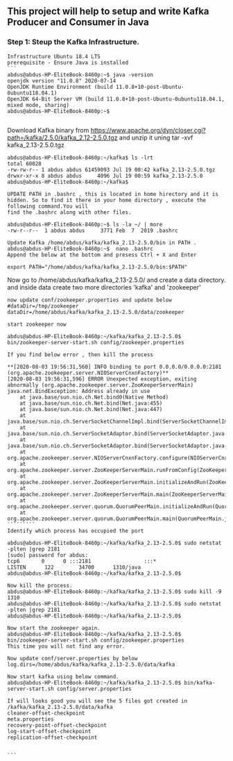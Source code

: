 ## This project will help to setup and write Kafka Producer and Consumer in Java
### Step 1: Steup the Kafka Infrastructure.
    Infrastructure Ubuntu 18.4 LTS 
    prerequisite - Ensure Java is installed
    ```
    abdus@abdus-HP-EliteBook-8460p:~$ java -version
    openjdk version "11.0.8" 2020-07-14
    OpenJDK Runtime Environment (build 11.0.8+10-post-Ubuntu-0ubuntu118.04.1)
    OpenJDK 64-Bit Server VM (build 11.0.8+10-post-Ubuntu-0ubuntu118.04.1, mixed mode, sharing)
    abdus@abdus-HP-EliteBook-8460p:~$ 
  ```
  ```
  Download Kafka binary from https://www.apache.org/dyn/closer.cgi?path=/kafka/2.5.0/kafka_2.12-2.5.0.tgz and unzip it uning
  tar -xvf kafka_2.13-2.5.0.tgz
  
    abdus@abdus-HP-EliteBook-8460p:~/kafka$ ls -lrt
    total 60028
    -rw-rw-r-- 1 abdus abdus 61459093 Jul 19 00:42 kafka_2.13-2.5.0.tgz
    drwxr-xr-x 8 abdus abdus     4096 Jul 19 00:59 kafka_2.13-2.5.0
    abdus@abdus-HP-EliteBook-8460p:~/kafka$ 

  
  ```
  UPDATE PATH in .bashrc , this is located in home hirectory and it is hidden. So to find it there in your home directory , execute the following command.You will 
  find the .bashrc along with other files.
  
  abdus@abdus-HP-EliteBook-8460p:~$ ls -la ~/ | more
-rw-r--r--  1 abdus abdus     3771 Feb  7  2019 .bashrc

 Update Kafka /home/abdus/kafka/kafka_2.13-2.5.0/bin in PATH .
 abdus@abdus-HP-EliteBook-8460p:~$  nano .bashrc 
  Append the below at the bottom and presess Ctrl + X and Enter

export PATH="/home/abdus/kafka/kafka_2.13-2.5.0/bin:$PATH"
```````
Now go to /home/abdus/kafka/kafka_2.13-2.5.0/ and create a data directory.
and inside data create two more directories 'kafka' and  'zookeeper'
``````````
now update conf/zookeeper.properties and update below 
#dataDir=/tmp/zookeeper
dataDir=/home/abdus/kafka/kafka_2.13-2.5.0/data/zookeeper

start zookeeper now 

abdus@abdus-HP-EliteBook-8460p:~/kafka/kafka_2.13-2.5.0$ bin/zookeeper-server-start.sh config/zookeeper.properties 

If you find below error , then kill the process

**[2020-08-03 19:56:31,560] INFO binding to port 0.0.0.0/0.0.0.0:2181 (org.apache.zookeeper.server.NIOServerCnxnFactory)**
[2020-08-03 19:56:31,596] ERROR Unexpected exception, exiting abnormally (org.apache.zookeeper.server.ZooKeeperServerMain)
java.net.BindException: Address already in use
	at java.base/sun.nio.ch.Net.bind0(Native Method)
	at java.base/sun.nio.ch.Net.bind(Net.java:455)
	at java.base/sun.nio.ch.Net.bind(Net.java:447)
	at java.base/sun.nio.ch.ServerSocketChannelImpl.bind(ServerSocketChannelImpl.java:227)
	at java.base/sun.nio.ch.ServerSocketAdaptor.bind(ServerSocketAdaptor.java:80)
	at java.base/sun.nio.ch.ServerSocketAdaptor.bind(ServerSocketAdaptor.java:73)
	at org.apache.zookeeper.server.NIOServerCnxnFactory.configure(NIOServerCnxnFactory.java:687)
	at org.apache.zookeeper.server.ZooKeeperServerMain.runFromConfig(ZooKeeperServerMain.java:143)
	at org.apache.zookeeper.server.ZooKeeperServerMain.initializeAndRun(ZooKeeperServerMain.java:106)
	at org.apache.zookeeper.server.ZooKeeperServerMain.main(ZooKeeperServerMain.java:64)
	at org.apache.zookeeper.server.quorum.QuorumPeerMain.initializeAndRun(QuorumPeerMain.java:128)
	at org.apache.zookeeper.server.quorum.QuorumPeerMain.main(QuorumPeerMain.java:82)
`````````
Identify which process has occupied the port

abdus@abdus-HP-EliteBook-8460p:~/kafka/kafka_2.13-2.5.0$ sudo netstat -plten |grep 2181
[sudo] password for abdus: 
tcp6       0      0 :::2181                 :::*                    LISTEN      122        34700      1310/java           
abdus@abdus-HP-EliteBook-8460p:~/kafka/kafka_2.13-2.5.0$ 

Now kill the process.
abdus@abdus-HP-EliteBook-8460p:~/kafka/kafka_2.13-2.5.0$ sudo kill -9 1310
abdus@abdus-HP-EliteBook-8460p:~/kafka/kafka_2.13-2.5.0$ sudo netstat -plten |grep 2181
abdus@abdus-HP-EliteBook-8460p:~/kafka/kafka_2.13-2.5.0$ 

Now start the zookeeper again.
abdus@abdus-HP-EliteBook-8460p:~/kafka/kafka_2.13-2.5.0$ bin/zookeeper-server-start.sh config/zookeeper.properties
This time you will not find any error.

Now update conf/server.properties by below 
log.dirs=/home/abdus/kafka/kafka_2.13-2.5.0/data/kafka

Now start kafka using below command.
abdus@abdus-HP-EliteBook-8460p:~/kafka/kafka_2.13-2.5.0$ bin/kafka-server-start.sh config/server.properties

If will looks good you will see the 5 files got created in /kafka/kafka_2.13-2.5.0/data/kafka
cleaner-offset-checkpoint
meta.properties
recovery-point-offset-checkpoint
log-start-offset-checkpoint
replication-offset-checkpoint


```






  

